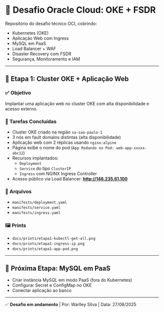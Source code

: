 # 🚀 Desafio Oracle Cloud: OKE + FSDR

Repositório do desafio técnico OCI, cobrindo:
- Kubernetes (OKE)
- Aplicação Web com Ingress
- MySQL em PaaS
- Load Balancer + WAF
- Disaster Recovery com FSDR
- Segurança, Monitoramento e IAM

---

## 📌 Etapa 1: Cluster OKE + Aplicação Web

### ✅ Objetivo
Implantar uma aplicação web no cluster OKE com alta disponibilidade e acesso externo.

### 🔧 Tarefas Concluídas
- Cluster OKE criado na região `sa-sao-paulo-1`
- 3 nós em fault domains distintas (alta disponibilidade)
- Aplicação web com 2 réplicas usando `nginx:alpine`
- Página exibe o nome do pod (`App Rodando no Pod: web-app-xxxxx-abc12`)
- Recursos implantados:
  - `Deployment`
  - `Service` do tipo `ClusterIP`
  - `Ingress` com NGINX Ingress Controller
- Acesso público via Load Balancer: **http://146.235.61.100**

### 📁 Arquivos
- `manifests/deployment.yaml`
- `manifests/service.yaml`
- `manifests/ingress.yaml`

### 🖼️ Prints
- `docs/prints/etapa1-kubectl-get-all.png`
- `docs/prints/etapa1-ingress-ip.png`
- `docs/prints/etapa1-app-pod.png`

---

## 🐧 Próxima Etapa: MySQL em PaaS
- Criar instância MySQL em modo PaaS (fora do Kubernetes)
- Configurar Secret e ConfigMap no OKE
- Conectar aplicação ao banco

---

✅ **Desafio em andamento** | Por: Warlley Silva | Data: 27/08/2025

